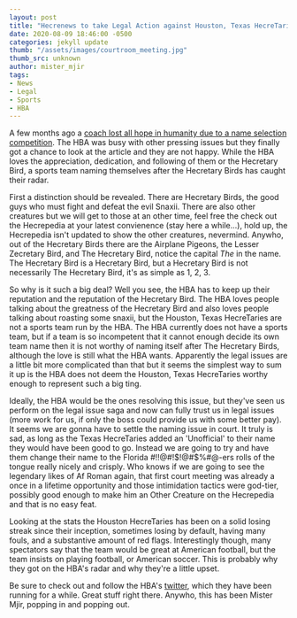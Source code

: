 ```yaml
---
layout: post
title: "Hecrenews to take Legal Action against Houston, Texas HecreTaries"
date: 2020-08-09 18:46:00 -0500
categories: jekyll update
thumb: "/assets/images/courtroom_meeting.jpg"
thumb_src: unknown
author: mister_mjir
tags:
- News
- Legal
- Sports
- HBA
---
```


A few months ago a [coach lost all hope in humanity due to a name selection competition](https://hecrenews.github.io/jekyll/update/2020/05/24/local-sports-team-loses-faith-in-humanity-after-name-selection-competition.html). The HBA was busy with other
pressing issues but they finally got a chance to look at the article and they are not happy. While the HBA loves the appreciation, dedication, and following of them
or the Hecretary Bird, a sports team naming themselves after the Hecretary Birds has caught their radar.

First a distinction should be revealed. There are Hecretary Birds, the good guys who must fight and defeat the evil Snaxii. There are also other creatures but we
will get to those at an other time, feel free the check out the Hecrepedia at your latest convienence (stay here a while...), hold up, the Hecrepedia isn't updated to
show the other creatures, nevermind. Anywho, out of the Hecretary Birds there are the Airplane Pigeons, the Lesser Zecretary Bird, and The Hecretary Bird, notice the
capital *The* in the name. The Hecretary Bird is a Hecretary Bird, but a Hecretary Bird is not necessarily The Hecretary Bird, it's as simple as 1, 2, 3.

So why is it such a big deal? Well you see, the HBA has to keep up their reputation and the reputation of the Hecretary Bird. The HBA loves people talking about the
greatness of the Hecretary Bird and also loves people talking about roasting some snaxii, but the Houston, Texas HecreTaries are not a sports team run by the HBA. The
HBA currently does not have a sports team, but if a team is so incompetent that it cannot enough decide its own team name then it is not worthy of naming itself after
The Hecretary Birds, although the love is still what the HBA wants. Apparently the legal issues are a little bit more complicated than that but it seems the simplest
way to sum it up is the HBA does not deem the Houston, Texas HecreTaries worthy enough to represent such a big ting.

Ideally, the HBA would be the ones resolving this issue, but they've seen us perform on the legal issue saga and now can fully trust us in legal issues (more work for
us, if only the boss could provide us with some better pay). It seems we are gonna have to settle the naming issue in court. It truly is sad, as long as the Texas
HecreTaries added an 'Unofficial' to their name they would have been good to go. Instead we are going to try and have them change their name to the
Florida #$!$!@#$%#@-ers. I don't know about you but personally Florida #$!$!@#$%#@-ers rolls of the tongue really nicely and crisply. Who knows if we are going to see
the legendary likes of Af Roman again, that first court meeting was already a once in a lifetime opportunity and those intimidation tactics were god-tier, possibly
good enough to make him an Other Creature on the Hecrepedia and that is no easy feat.

Looking at the stats the Houston HecreTaries has been on a solid losing streak since their inception, sometimes losing by default, having many fouls, and a substantive
amount of red flags. Interestingly though, many spectators say that the team would be great at American football, but the team insists on playing football, or
American soccer. This is probably why they got on the HBA's radar and why they're a little upset.

Be sure to check out and follow the HBA's [twitter](https://twitter.com/hecretary), which they have been running for a while. Great stuff right there. Anywho, this
has been Mister Mjir, popping in and popping out.

